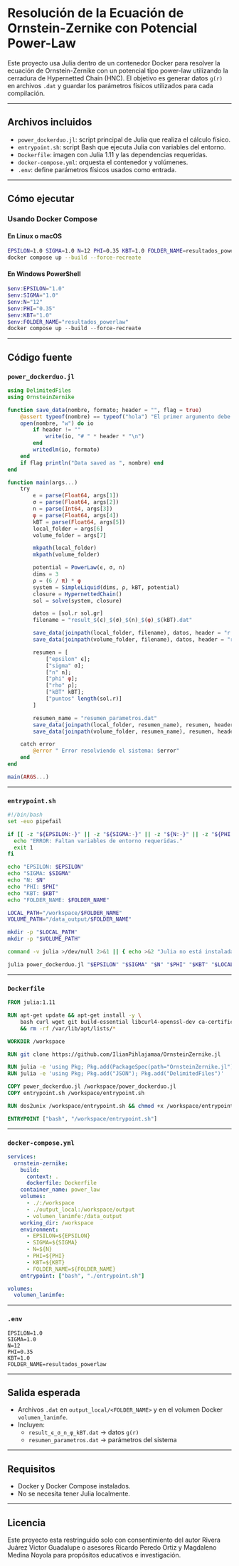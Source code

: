 # Resolución de la Ecuación de Ornstein-Zernike con Potencial Power-Law

Este proyecto usa Julia dentro de un contenedor Docker para resolver la ecuación de Ornstein-Zernike con un potencial tipo power-law utilizando la cerradura de Hypernetted Chain (HNC). El objetivo es generar datos `g(r)` en archivos `.dat` y guardar los parámetros físicos utilizados para cada compilación.

---

##  Archivos incluidos

- `power_dockerduo.jl`: script principal de Julia que realiza el cálculo físico.
- `entrypoint.sh`: script Bash que ejecuta Julia con variables del entorno.
- `Dockerfile`: imagen con Julia 1.11 y las dependencias requeridas.
- `docker-compose.yml`: orquesta el contenedor y volúmenes.
- `.env`: define parámetros físicos usados como entrada.

---

##  Cómo ejecutar

### Usando Docker Compose

#### En Linux o macOS

```bash
EPSILON=1.0 SIGMA=1.0 N=12 PHI=0.35 KBT=1.0 FOLDER_NAME=resultados_powerlaw \
docker compose up --build --force-recreate
```

#### En Windows PowerShell

```powershell
$env:EPSILON="1.0"
$env:SIGMA="1.0"
$env:N="12"
$env:PHI="0.35"
$env:KBT="1.0"
$env:FOLDER_NAME="resultados_powerlaw"
docker compose up --build --force-recreate
```

---

## Código fuente

### `power_dockerduo.jl`

```julia
using DelimitedFiles
using OrnsteinZernike

function save_data(nombre, formato; header = "", flag = true)
    @assert typeof(nombre) == typeof("hola") "El primer argumento debe ser texto"
    open(nombre, "w") do io
        if header != ""
            write(io, "# " * header * "\n")
        end
        writedlm(io, formato)
    end
    if flag println("Data saved as ", nombre) end
end

function main(args...)
    try
        ϵ = parse(Float64, args[1])
        σ = parse(Float64, args[2])
        n = parse(Int64, args[3])
        φ = parse(Float64, args[4])
        kBT = parse(Float64, args[5])
        local_folder = args[6]
        volume_folder = args[7]

        mkpath(local_folder)
        mkpath(volume_folder)

        potential = PowerLaw(ϵ, σ, n)
        dims = 3
        ρ = (6 / π) * φ
        system = SimpleLiquid(dims, ρ, kBT, potential)
        closure = HypernettedChain()
        sol = solve(system, closure)

        datos = [sol.r sol.gr]
        filename = "result_$(ϵ)_$(σ)_$(n)_$(φ)_$(kBT).dat"

        save_data(joinpath(local_folder, filename), datos, header = "r g(r)")
        save_data(joinpath(volume_folder, filename), datos, header = "r g(r)")

        resumen = [
            ["epsilon" ϵ];
            ["sigma" σ];
            ["n" n];
            ["phi" φ];
            ["rho" ρ];
            ["kBT" kBT];
            ["puntos" length(sol.r)]
        ]

        resumen_name = "resumen_parametros.dat"
        save_data(joinpath(local_folder, resumen_name), resumen, header = "Parámetro Valor")
        save_data(joinpath(volume_folder, resumen_name), resumen, header = "Parámetro Valor")

    catch error
        @error " Error resolviendo el sistema: $error"
    end
end

main(ARGS...)
```

---

### `entrypoint.sh`

```bash
#!/bin/bash
set -euo pipefail

if [[ -z "${EPSILON:-}" || -z "${SIGMA:-}" || -z "${N:-}" || -z "${PHI:-}" || -z "${KBT:-}" || -z "${FOLDER_NAME:-}" ]]; then
  echo "ERROR: Faltan variables de entorno requeridas."
  exit 1
fi

echo "EPSILON: $EPSILON"
echo "SIGMA: $SIGMA"
echo "N: $N"
echo "PHI: $PHI"
echo "KBT: $KBT"
echo "FOLDER_NAME: $FOLDER_NAME"

LOCAL_PATH="/workspace/$FOLDER_NAME"
VOLUME_PATH="/data_output/$FOLDER_NAME"

mkdir -p "$LOCAL_PATH"
mkdir -p "$VOLUME_PATH"

command -v julia >/dev/null 2>&1 || { echo >&2 "Julia no está instalada."; exit 1; }

julia power_dockerduo.jl "$EPSILON" "$SIGMA" "$N" "$PHI" "$KBT" "$LOCAL_PATH" "$VOLUME_PATH"
```

---

### `Dockerfile`

```dockerfile
FROM julia:1.11

RUN apt-get update && apt-get install -y \
    bash curl wget git build-essential libcurl4-openssl-dev ca-certificates dos2unix \
    && rm -rf /var/lib/apt/lists/*

WORKDIR /workspace

RUN git clone https://github.com/IlianPihlajamaa/OrnsteinZernike.jl

RUN julia -e 'using Pkg; Pkg.add(PackageSpec(path="OrnsteinZernike.jl")); Pkg.instantiate()'
RUN julia -e 'using Pkg; Pkg.add("JSON"); Pkg.add("DelimitedFiles")'

COPY power_dockerduo.jl /workspace/power_dockerduo.jl
COPY entrypoint.sh /workspace/entrypoint.sh

RUN dos2unix /workspace/entrypoint.sh && chmod +x /workspace/entrypoint.sh

ENTRYPOINT ["bash", "/workspace/entrypoint.sh"]
```

---

### `docker-compose.yml`

```yaml
services:
  ornstein-zernike:
    build:
      context: .
      dockerfile: Dockerfile
    container_name: power_law
    volumes:
      - ./:/workspace
      - ./output_local:/workspace/output
      - volumen_lanimfe:/data_output
    working_dir: /workspace
    environment:
      - EPSILON=${EPSILON}
      - SIGMA=${SIGMA}
      - N=${N}
      - PHI=${PHI}
      - KBT=${KBT}
      - FOLDER_NAME=${FOLDER_NAME}
    entrypoint: ["bash", "./entrypoint.sh"]

volumes:
  volumen_lanimfe:
```

---

### `.env`

```env
EPSILON=1.0
SIGMA=1.0
N=12
PHI=0.35
KBT=1.0
FOLDER_NAME=resultados_powerlaw
```

---

##  Salida esperada

- Archivos `.dat` en `output_local/<FOLDER_NAME>` y en el volumen Docker `volumen_lanimfe`.
- Incluyen:
  - `result_ϵ_σ_n_φ_kBT.dat` → datos `g(r)`
  - `resumen_parametros.dat` → parámetros del sistema

---

##  Requisitos

- Docker y Docker Compose instalados.
- No se necesita tener Julia localmente.

---

##  Licencia

Este proyecto esta restringuido solo con consentimiento del autor  Rivera Juárez Victor Guadalupe o asesores Ricardo Peredo Ortiz y Magdaleno Medina Noyola para propósitos educativos e investigación.
